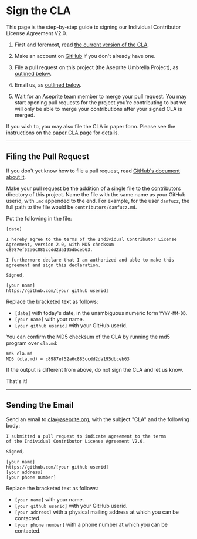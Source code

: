 Sign the CLA
============

This page is the step-by-step guide to signing our Individual
Contributor License Agreement V2.0.

1. First and foremost, read [the current version of the CLA](cla.md).

2. Make an account on [GitHub](https://github.com/) if you don't already
   have one.

3. File a pull request on this project (the Aseprite Umbrella
   Project), as [outlined below](#filing-the-pull-request).

4. Email us, as [outlined below](#sending-the-email).

5. Wait for an Aseprite team member to merge your pull request. You may start
   opening pull requests for the project you're contributing to but we will
   only be able to merge your contributions after your signed CLA is merged.

If you wish to, you may also file the CLA in paper form. Please
see the instructions on [the paper CLA page](sign-cla-paper.md)
for details.

* * * * * * * * * * * * * * * * * * * * * * * * * * * * * * * *

Filing the Pull Request
-----------------------

If you don't yet know how to file a pull request, read [GitHub's
document about it](https://help.github.com/articles/using-pull-requests).

Make your pull request be the addition of a single file to the
[contributors](contributors) directory of this project. Name the file
with the same name as your GitHub userid, with `.md` appended to the
end. For example, for the user `danfuzz`, the full path to the file
would be `contributors/danfuzz.md`.

Put the following in the file:

```
[date]

I hereby agree to the terms of the Individual Contributor License
Agreement, version 2.0, with MD5 checksum
c8987ef52a6c885ccdd2da195dbceb63.

I furthermore declare that I am authorized and able to make this
agreement and sign this declaration.

Signed,

[your name]
https://github.com/[your github userid]
```

Replace the bracketed text as follows:

* `[date]` with today's date, in the unambiguous numeric form `YYYY-MM-DD`.
* `[your name]` with your name.
* `[your github userid]` with your GitHub userid.

You can confirm the MD5 checksum of the CLA by running the md5 program over `cla.md`:

```
md5 cla.md
MD5 (cla.md) = c8987ef52a6c885ccdd2da195dbceb63
```

If the output is different from above, do not sign the CLA and let us know.

That's it!

* * * * * * * * * * * * * * * * * * * * * * * * * * * * * * * *

Sending the Email
-----------------

Send an email to [cla@aseprite.org](mailto:cla@aseprite.org),
with the subject "CLA" and the following body:

```
I submitted a pull request to indicate agreement to the terms
of the Individual Contributor License Agreement V2.0.

Signed,

[your name]
https://github.com/[your github userid]
[your address]
[your phone number]
```

Replace the bracketed text as follows:

* `[your name]` with your name.
* `[your github userid]` with your GitHub userid.
* `[your address]` with a physical mailing address at which you can be contacted.
* `[your phone number]` with a phone number at which you can be contacted.
